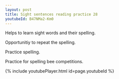 ```yaml
---
layout: post
title: Sight sentences reading practice 28
youtubeId: B47NMa2-Km0
---
```

 
 
Helps to learn sight words and their spelling.

Opportunitiy to repeat the spelling. 

Practice spelling. 
 
Practice for spelling bee competitions. 
 
{% include youtubePlayer.html id=page.youtubeId %}
 
 
